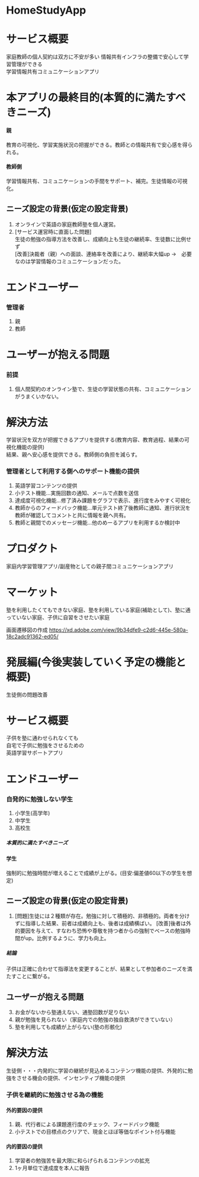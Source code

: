 # HomeStudyApp

# サービス概要
家庭教師の個人契約は双方に不安が多い
情報共有インフラの整備で安心して学習管理ができる  
学習情報共有コミュニケーションアプリ  

# 本アプリの最終目的(本質的に満たすべきニーズ)
#### 親  
教育の可視化、学習実施状況の把握ができる。教師との情報共有で安心感を得られる。
#### 教師側
学習情報共有、コミュニケーションの手間をサポート、補完。生徒情報の可視化。

## ニーズ設定の背景(仮定の設定背景)
1. オンラインで英語の家庭教師塾を個人運営。
2. [サービス運営時に直面した問題]  
  生徒の勉強の指導方法を改善し、成績向上も生徒の継続率、生徒数に比例せず  
  [改善]決裁者（親）への面談、連絡率を改善により、継続率大幅up  →　必要なのは学習情報のコミュニケーションだった。
# エンドユーザー
### 管理者
1. 親  
2. 教師

# ユーザーが抱える問題
### 前提
1. 個人間契約のオンライン塾で、生徒の学習状態の共有、コミュニケーションがうまくいかない。

# 解決方法  
学習状況を双方が把握できるアプリを提供する(教育内容、教育過程、結果の可視化機能の提供)  
結果、親へ安心感を提供できる。教師側の負担を減らす。  

### 管理者として利用する側へのサポート機能の提供
1. 英語学習コンテンツの提供  
2. 小テスト機能...実施回数の通知、メールで点数を送信  
3. 達成度可視化機能...修了済み課題をグラフで表示、進行度をみやすく可視化  
4. 教師からのフィードバック機能...単元テスト終了後教師に通知、進行状況を教師が確認してコメントと共に情報を親へ共有。  
6. 教師と親間でのメッセージ機能...他のめーるアプリを利用するか検討中  


# プロダクト
家庭内学習管理アプリ/副産物としての親子間コミュニケーションアプリ  
# マーケット
塾を利用したくてもできない家庭、塾を利用している家庭(補助として)、塾に通っていない家庭、子供に自習をさせたい家庭

画面遷移図の作成
https://xd.adobe.com/view/9b34dfe9-c2d6-445e-580a-18c2adc91362-ed05/







# 発展編(今後実装していく予定の機能と概要)
生徒側の問題改善

# サービス概要
子供を塾に通わせられなくても  
自宅で子供に勉強をさせるための  
英語学習サポートアプリ

# エンドユーザー
### 自発的に勉強しない学生  
1. 小学生(高学年)
2. 中学生
3. 高校生

##### 本質的に満たすべきニーズ
#### 学生
強制的に勉強時間が増えることで成績が上がる。(目安:偏差値60以下の学生を想定)  

## ニーズ設定の背景(仮定の設定背景)
1. [問題]生徒には２種類が存在。勉強に対して積極的、非積極的。両者を分けずに指導した結果、前者は成績向上も、後者は成績横ばい。  [改善]後者は外的要因を与えて、すなわち恐怖や尊敬を持つ者からの強制でベースの勉強時間がup。比例するように、学力も向上。  

##### 結論
子供は正確に合わせて指導法を変更することが、結果として参加者のニーズを満たすことに繋がる。  

## ユーザーが抱える問題
3. お金がないから塾通えない、通塾回数が足りない  
4. 親が勉強を見られない（家庭内での勉強の独自救済ができていない）  
5. 塾を利用しても成績が上がらない(塾の形骸化)  

# 解決方法  
生徒側・・・内発的に学習の継続が見込めるコンテンツ機能の提供、外発的に勉強をさせる機会の提供、インセンティブ機能の提供  

### 子供を継続的に勉強させる為の機能
#### 外的要因の提供
1. 親、代行者による課題進行度のチェック、フィードバック機能
2. 小テストでの目標点のクリアで、現金とほぼ等価なポイント付与機能
#### 内的要因の提供
1. 学習者の勉強苦を最大限に和らげられるコンテンツの拡充
2. 1ヶ月単位で達成度を本人に報告  
